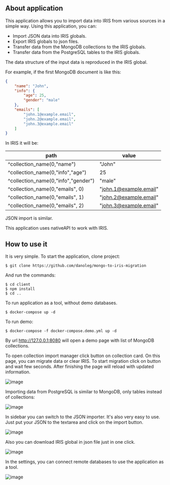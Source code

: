 
## About application
This application allows you to import data into IRIS from various sources in a simple way.
Using this application, you can: 
 - Import JSON data into IRIS globals.
 - Export IRIS globals to json files.
 - Transfer data from the MongoDB collections to the IRIS globals. 
 - Transfer data from the PostgreSQL tables to the IRIS globals. 
 
  The data structure of the input data is reproduced in the IRIS global.
 

For example, if the first MongoDB document is like this:

```json
{
    "name": "John",
    "info": {
        "age": 25,
        "gender": "male" 
    },
    "emails": [
        "john.1@example.email",
        "john.2@example.email",
        "john.3@example.email"
    ]
}
```

In IRIS it will be:

| path                                | value                  |
|-------------------------------------|------------------------|
| ^collection_name(0,"name")          | "John"                 |
| ^collection_name(0,"info","age")    | 25                     |
| ^collection_name(0,"info","gender") | "male"                 |
| ^collection_name(0,"emails", 0)     | "john.1@example.email" |
| ^collection_name(0,"emails", 1)     | "john.2@example.email" |
| ^collection_name(0,"emails", 2)     | "john.3@example.email" |


JSON import is similar.

This application uses nativeAPI to work with IRIS.
## How to use it
It is very simple. To start the application, clone project:
 ```
$ git clone https://github.com/danoleg/mongo-to-iris-migration
```
And run the commands:
```
$ cd client
$ npm install
$ cd ..
```

To run application as a tool, without demo databases.
```
$ docker-compose up -d
```

To run demo:
```
$ docker-compose -f docker-compose.demo.yml up -d
```

By url http://127.0.0.1:8080 will open a demo page with list of MongoDB collections. 

To open collection import manager click button on collection card. On this page, you can migrate data or clear IRIS.
To start migration click on button and wait few seconds. After finishing the page will reload with updated information.

![image](https://user-images.githubusercontent.com/31770269/216854586-b92c12e4-d392-4fe4-972f-5ea37530b579.png)


Importing data from PostgreSQL is similar to MongoDB, only tables instead of collections:

![image](https://user-images.githubusercontent.com/31770269/216854753-433ae03a-a3b9-4b75-a826-d416980c1800.png)


In sidebar you can switch to the JSON importer. It's also very easy to use. Just put your JSON to the textarea and click on the import button.

![image](https://user-images.githubusercontent.com/31770269/216854418-1404fb0d-9abe-4ba3-94e9-37df28841d98.png)


Also you can download IRIS global in json file just in one click.

![image](https://user-images.githubusercontent.com/31770269/216854511-d8ae1c07-51d6-4c75-ac53-dcae687f0d95.png)


In the settings, you can connect remote databases to use the application as a tool.

![image](https://user-images.githubusercontent.com/31770269/216854363-b7190946-2b23-4151-8e6e-ff2c61e1e738.png)
